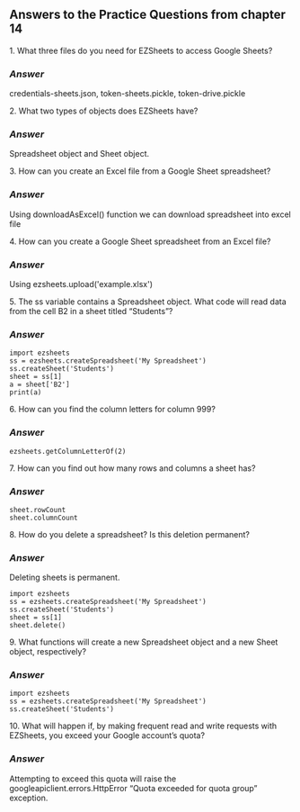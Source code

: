 <h2>Answers to the Practice Questions from chapter 14</h2>

<p>1. What three files do you need for EZSheets to access Google Sheets?</p>
<h3><i>Answer</i></h3>
<p>credentials-sheets.json, token-sheets.pickle, token-drive.pickle</p>

<p>2. What two types of objects does EZSheets have?</p>
<h3><i>Answer</i></h3>
<p>Spreadsheet object and Sheet object.</p>

<p>3. How can you create an Excel file from a Google Sheet spreadsheet?</p>
<h3><i>Answer</i></h3>
<p>Using downloadAsExcel() function we can download spreadsheet into excel file</p>

<p>4. How can you create a Google Sheet spreadsheet from an Excel file?</p>
<h3><i>Answer</i></h3>
<p>Using ezsheets.upload('example.xlsx')</p>

<p>5. The ss variable contains a Spreadsheet object. What code will read data from the cell B2 in a sheet titled “Students”?</p>
<h3><i>Answer</i></h3>

 ```
 import ezsheets
 ss = ezsheets.createSpreadsheet('My Spreadsheet')
 ss.createSheet('Students')
 sheet = ss[1]
 a = sheet['B2']
 print(a)
 ```

<p>6. How can you find the column letters for column 999?</p>
<h3><i>Answer</i></h3>

```
ezsheets.getColumnLetterOf(2)
```

<p>7. How can you find out how many rows and columns a sheet has?</p>
<h3><i>Answer</i></h3>

```
sheet.rowCount
sheet.columnCount
```

<p>8. How do you delete a spreadsheet? Is this deletion permanent?</p>
<h3><i>Answer</i></h3>
<p>Deleting sheets is permanent.</p>

```
import ezsheets
ss = ezsheets.createSpreadsheet('My Spreadsheet')
ss.createSheet('Students')
sheet = ss[1]
sheet.delete()
```

<p>9. What functions will create a new Spreadsheet object and a new Sheet object, respectively?</p>
<h3><i>Answer</i></h3>

```
import ezsheets
ss = ezsheets.createSpreadsheet('My Spreadsheet')
ss.createSheet('Students')
```

<p>10. What will happen if, by making frequent read and write requests with EZSheets, you exceed your Google account’s quota?</p>
<h3><i>Answer</i></h3>
<p>Attempting to exceed this quota will raise the googleapiclient.errors.HttpError “Quota exceeded for quota group” exception.</p>
